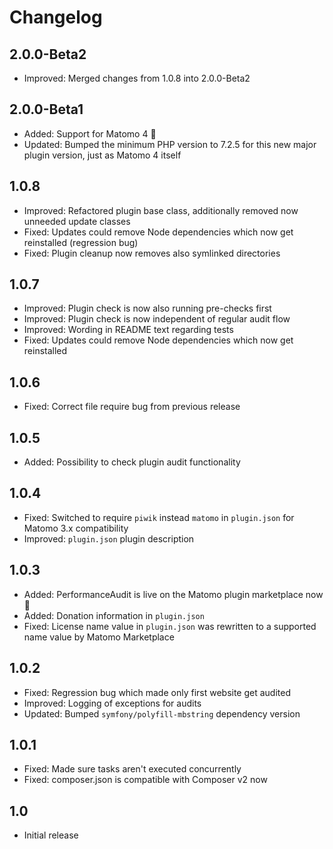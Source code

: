 # Changelog
## 2.0.0-Beta2
- Improved: Merged changes from 1.0.8 into 2.0.0-Beta2

## 2.0.0-Beta1
- Added: Support for Matomo 4 🎉
- Updated: Bumped the minimum PHP version to 7.2.5 for this new major plugin version, just as Matomo 4 itself

## 1.0.8
- Improved: Refactored plugin base class, additionally removed now unneeded update classes
- Fixed: Updates could remove Node dependencies which now get reinstalled (regression bug)
- Fixed: Plugin cleanup now removes also symlinked directories

## 1.0.7
- Improved: Plugin check is now also running pre-checks first
- Improved: Plugin check is now independent of regular audit flow
- Improved: Wording in README text regarding tests
- Fixed: Updates could remove Node dependencies which now get reinstalled

## 1.0.6
- Fixed: Correct file require bug from previous release

## 1.0.5
- Added: Possibility to check plugin audit functionality

## 1.0.4
- Fixed: Switched to require `piwik` instead `matomo` in `plugin.json` for Matomo 3.x compatibility
- Improved: `plugin.json` plugin description

## 1.0.3
- Added: PerformanceAudit is live on the Matomo plugin marketplace now 🎉
- Added: Donation information in `plugin.json`
- Fixed: License name value in `plugin.json` was rewritten to a supported name value by Matomo Marketplace

## 1.0.2
- Fixed: Regression bug which made only first website get audited
- Improved: Logging of exceptions for audits
- Updated: Bumped `symfony/polyfill-mbstring` dependency version

## 1.0.1
- Fixed: Made sure tasks aren't executed concurrently
- Fixed: composer.json is compatible with Composer v2 now

## 1.0
- Initial release
